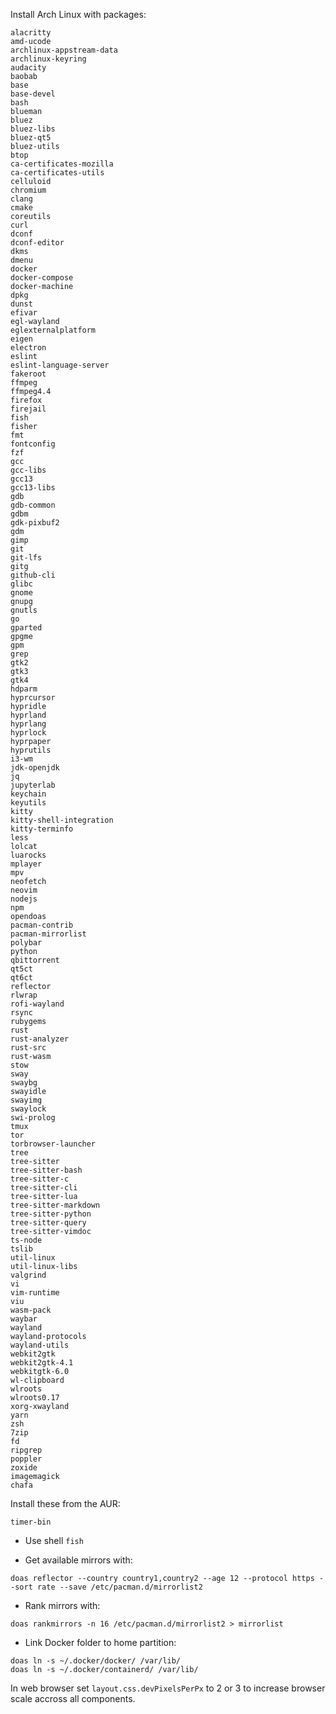 Install Arch Linux with packages:

```
alacritty
amd-ucode
archlinux-appstream-data
archlinux-keyring
audacity
baobab
base
base-devel
bash
blueman
bluez
bluez-libs
bluez-qt5
bluez-utils
btop
ca-certificates-mozilla
ca-certificates-utils
celluloid
chromium
clang
cmake
coreutils
curl
dconf
dconf-editor
dkms
dmenu
docker
docker-compose
docker-machine
dpkg
dunst
efivar
egl-wayland
eglexternalplatform
eigen
electron
eslint
eslint-language-server
fakeroot
ffmpeg
ffmpeg4.4
firefox
firejail
fish
fisher
fmt
fontconfig
fzf
gcc
gcc-libs
gcc13
gcc13-libs
gdb
gdb-common
gdbm
gdk-pixbuf2
gdm
gimp
git
git-lfs
gitg
github-cli
glibc
gnome
gnupg
gnutls
go
gparted
gpgme
gpm
grep
gtk2
gtk3
gtk4
hdparm
hyprcursor
hypridle
hyprland
hyprlang
hyprlock
hyprpaper
hyprutils
i3-wm
jdk-openjdk
jq
jupyterlab
keychain
keyutils
kitty
kitty-shell-integration
kitty-terminfo
less
lolcat
luarocks
mplayer
mpv
neofetch
neovim
nodejs
npm
opendoas
pacman-contrib
pacman-mirrorlist
polybar
python
qbittorrent
qt5ct
qt6ct
reflector
rlwrap
rofi-wayland
rsync
rubygems
rust
rust-analyzer
rust-src
rust-wasm
stow
sway
swaybg
swayidle
swayimg
swaylock
swi-prolog
tmux
tor
torbrowser-launcher
tree
tree-sitter
tree-sitter-bash
tree-sitter-c
tree-sitter-cli
tree-sitter-lua
tree-sitter-markdown
tree-sitter-python
tree-sitter-query
tree-sitter-vimdoc
ts-node
tslib
util-linux
util-linux-libs
valgrind
vi
vim-runtime
viu
wasm-pack
waybar
wayland
wayland-protocols
wayland-utils
webkit2gtk
webkit2gtk-4.1
webkitgtk-6.0
wl-clipboard
wlroots
wlroots0.17
xorg-xwayland
yarn
zsh
7zip
fd
ripgrep
poppler
zoxide
imagemagick
chafa
```

Install these from the AUR:

```
timer-bin
```

- Use shell `fish`

- Get available mirrors with:

```
doas reflector --country country1,country2 --age 12 --protocol https --sort rate --save /etc/pacman.d/mirrorlist2
```

- Rank mirrors with:

```
doas rankmirrors -n 16 /etc/pacman.d/mirrorlist2 > mirrorlist
```

- Link Docker folder to home partition:

```
doas ln -s ~/.docker/docker/ /var/lib/
doas ln -s ~/.docker/containerd/ /var/lib/
```

In web browser set `layout.css.devPixelsPerPx` to 2 or 3 to increase browser scale accross all components.
